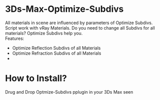# 3Ds-Max-Optimize-Subdivs
All materials in scene are influenced by parameters of Optimize Subdivs.
Script work with vRay Materials. 
Do you need to change all Subdivs for all materials? Optimize Subdivs help you.  
Features: 
- Optimize Reflection Subdivs of all Materials 
- Optimize Refraction Subdivs of all Materials
- 
# How to Install?

Drug and Drop Optmize-Subdivs pplugin in your 3Ds Max seen

